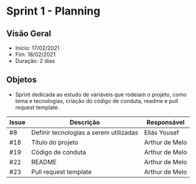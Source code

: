 # Sprint 1 - Planning

## Visão Geral
* Início: 17/02/2021
* Fim: 18/02/2021
* Duração: 2 dias

## Objetos
* Sprint dedicada ao estudo de variáveis que rodeiam o projeto, como tema e tecnologias, criação do código de conduta, readme e pull request template.

Issue | Descrição | Responsável
---|---|---
#8 | Definir tecnologias a serem utilizadas | Eliás Yousef
#18 | Título do projeto | Arthur de Melo
#19 | Código de conduta | Arthur de Melo
#21 | README | Arthur de Melo
#23 | Pull request template | Arthur de Melo